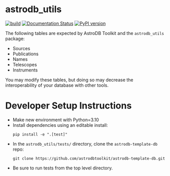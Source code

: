 # astrodb_utils
[![build](https://github.com/astrodbtoolkit/astrodb-scripts/actions/workflows/run_tests.yml/badge.svg)](https://github.com/astrodbtoolkit/astrodb-scripts/actions/workflows/run_tests.yml)
[![Documentation Status](https://readthedocs.org/projects/astrodb-utils/badge/?version=latest)](https://astrodb-utils.readthedocs.io/en/latest/?badge=latest)
[![PyPI version](https://badge.fury.io/py/astrodb-scripts.svg)](https://badge.fury.io/py/astrodb-utils)

The following tables are expected by AstroDB Toolkit and the `astrodb_utils` package:
- Sources
- Publications
- Names
- Telescopes
- Instruments

You may modify these tables, but doing so may decrease the interoperability of your database with other tools.

# Developer Setup Instructions
- Make new environment with Python=3.10
- Install dependencies using an editable install:
  ```
  pip install -e ".[test]"
  ```
- In the `astrodb_utils/tests/` directory, clone the `astrodb-template-db` repo:
  ```
  git clone https://github.com/astrodbtoolkit/astrodb-template-db.git
  ```
- Be sure to run tests from the top level directory.
